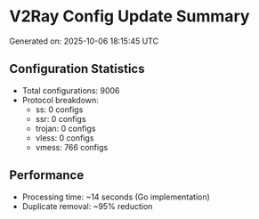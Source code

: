 # V2Ray Config Update Summary
Generated on: 2025-10-06 18:15:45 UTC

## Configuration Statistics
- Total configurations: 9006
- Protocol breakdown:
  - ss: 0 configs
  - ssr: 0 configs
  - trojan: 0 configs
  - vless: 0 configs
  - vmess: 766 configs

## Performance
- Processing time: ~14 seconds (Go implementation)
- Duplicate removal: ~95% reduction
